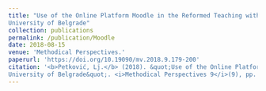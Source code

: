 ```yaml
---
title: "Use of the Online Platform Moodle in the Reformed Teaching within the Department of Neohelenistic Studies at the Faculty of Philology,
University of Belgrade"
collection: publications
permalink: /publication/Moodle
date: 2018-08-15
venue: 'Methodical Perspectives.'
paperurl: 'https://doi.org/10.19090/mv.2018.9.179-200'
citation: '<b>Petković, Lj.</b> (2018). &quot;Use of the Online Platform Moodle in the Reformed Teaching within the Department of Neohelenistic Studies at the Faculty of Philology,
University of Belgrade&quot;. <i>Methodical Perspectives 9</i>(9), pp. 179-200.'
---
```

<!--[Download paper here](http://academicpages.github.io/files/paper1.pdf)-->

<!--Recommended citation: Your Name, You. (2009). "Paper Title Number 1." <i>Journal 1</i>. 1(1).-->